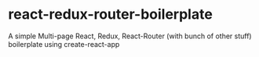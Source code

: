 # react-redux-router-boilerplate
A simple Multi-page React, Redux, React-Router (with bunch of other stuff) boilerplate using create-react-app
